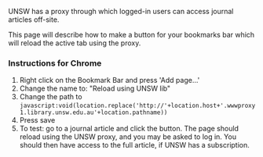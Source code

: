 UNSW has a proxy through which logged-in users can access journal articles off-site.

This page will describe how to make a button for your bookmarks bar which will reload the active tab using the proxy.

### Instructions for Chrome

1. Right click on the Bookmark Bar and press 'Add page...'
2. Change the name to: "Reload using UNSW lib"
3. Change the path to `javascript:void(location.replace('http://'+location.host+'.wwwproxy1.library.unsw.edu.au'+location.pathname))`
4. Press save
5. To test: go to a journal article and click the button. The page should reload using the UNSW proxy, and you may be asked to log in. You should then have access to the full article, if UNSW has a subscription.
